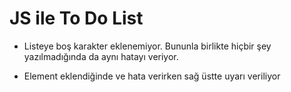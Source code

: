 # JS ile To Do List
 
* Listeye boş karakter eklenemiyor. Bununla birlikte hiçbir şey yazılmadığında da aynı hatayı veriyor.

* Element eklendiğinde ve hata verirken sağ üstte uyarı veriliyor

